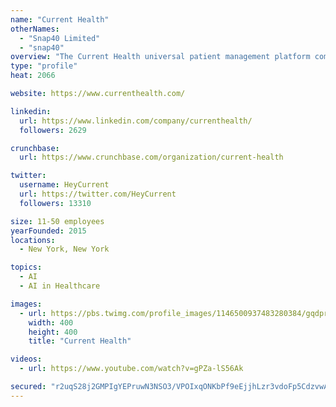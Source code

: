 ```yaml
---
name: "Current Health"
otherNames:
  - "Snap40 Limited"
  - "snap40"
overview: "The Current Health universal patient management platform combines our FDA-cleared continuous, wireless wearable, an ecosystem of device integrations and advanced analytics to help physicians and patients make earlier decisions that avoid admission and improve health."
type: "profile"
heat: 2066

website: https://www.currenthealth.com/

linkedin:
  url: https://www.linkedin.com/company/currenthealth/
  followers: 2629

crunchbase:
  url: https://www.crunchbase.com/organization/current-health

twitter:
  username: HeyCurrent
  url: https://twitter.com/HeyCurrent
  followers: 13310

size: 11-50 employees
yearFounded: 2015
locations:
  - New York, New York

topics:
  - AI
  - AI in Healthcare

images:
  - url: https://pbs.twimg.com/profile_images/1146500937483280384/gqdpr_cB_400x400.png
    width: 400
    height: 400
    title: "Current Health"

videos:
  - url: https://www.youtube.com/watch?v=gPZa-lS56Ak

secured: "r2uqS28j2GMPIgYEPruwN3NSO3/VPOIxqONKbPf9eEjjhLzr3vdoFp5CdzvwATi4vY9E3jB5m7vBq0kazXb/aPaKUqDAEfco5sudyzj6+AEKfw+01ZNlwirQPJjXi31ndVHVMsz8+4izucA/jxc63XKeMYB1xfaUwJFlTQ5wPoO3bp83ebPkX03zXXytoMYFEsrNoSMbDx5n+ddHCSUK51hW9dwIuo6jMrksZojDeXTLbO4pxJMWWHapTYhte0Mxh4Chb9E6WNZ0iRPtSwcWtK/PXGQ9XJLoJ9BHpeBjPH96XbJXadwqbFEGXkGTKyM4;L9ap5JB6jtYrL51TkeN0Gg=="
---
```


